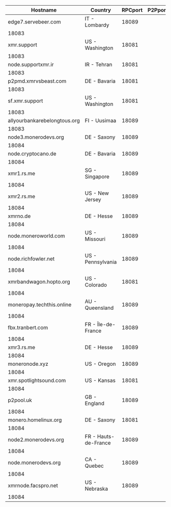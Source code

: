 Hostname | Country | RPCport | P2Pport
--- | --- | --- | ---
edge7.servebeer.com | IT - Lombardy | 18089
 | 18083
xmr.support | US - Washington | 18081
 | 18083
node.supportxmr.ir | IR - Tehran | 18081
 | 18083
p2pmd.xmrvsbeast.com | DE - Bavaria | 18081
 | 18083
sf.xmr.support | US - Washington | 18081
 | 18083
allyourbankarebelongtous.org | FI - Uusimaa | 18089
 | 18083
node3.monerodevs.org | DE - Saxony | 18089
 | 18084
node.cryptocano.de | DE - Bavaria | 18089
 | 18084
xmr1.rs.me | SG - Singapore | 18089
 | 18084
xmr2.rs.me | US - New Jersey | 18089
 | 18084
xmrno.de | DE - Hesse | 18089
 | 18084
node.moneroworld.com | US - Missouri | 18089
 | 18084
node.richfowler.net | US - Pennsylvania | 18089
 | 18084
xmrbandwagon.hopto.org | US - Colorado | 18081
 | 18084
moneropay.techthis.online | AU - Queensland | 18089
 | 18084
fbx.tranbert.com | FR - Île-de-France | 18089
 | 18084
xmr3.rs.me | DE - Hesse | 18089
 | 18084
moneronode.xyz | US - Oregon | 18089
 | 18084
xmr.spotlightsound.com | US - Kansas | 18081
 | 18084
p2pool.uk | GB - England | 18089
 | 18084
monero.homelinux.org | DE - Saxony | 18081
 | 18084
node2.monerodevs.org | FR - Hauts-de-France | 18089
 | 18084
node.monerodevs.org | CA - Quebec | 18089
 | 18084
xmrnode.facspro.net | US - Nebraska | 18089
 | 18084
